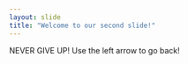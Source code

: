 ```yaml
---
layout: slide
title: "Welcome to our second slide!"
---
```

NEVER GIVE UP!
Use the left arrow to go back!
